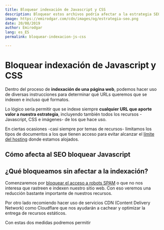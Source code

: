 ```yaml
---
title: Bloquear indexación de Javascript y CSS
description: Bloquear estos archivos podría afectar a la estrategia SEO. Aprende cómo hacerlo de forma correcta
image: https://emirodgar.com/cdn/images/og/estrategia-seo.png
date: 20/08/2019
author: Emirodgar
lang: es_ES
permalink: bloquear-indexacion-js-css

---
```


# Bloquear indexación de Javascript y CSS

Dentro del proceso de **indexación de una página web**, podemos hacer uso de diversas instrucciones para determinar qué URLs queremos que se indexen e incluso qué formatos.

Lo lógico sería permitir que se indexe siempre **cualquier URL que aporte valor a nuestra estrategia**, incluyendo también todos los recursos - Javascript, CSS e imágenes- de los que hace uso.

En ciertas ocasiones -casi siempre por temas de recursos- limitamos los tipos de documentos a los que tienen acceso para evitar alcanzar el [límite del hosting](https://emirodgar.com/hosting-seo) donde estamos alojados.

## Cómo afecta al SEO bloquear Javascript 

## ¿Qué bloqueamos sin afectar a la indexación?

Comenzaremos por [bloquear el acceso a robots SPAM](https://emirodgar.com/listado-robots-bloquear) o que no nos interesa que rastreen e indexen nuestro sitio web.  Con eso veremos una reducción bastante importante de nuestros recursos.

Por otro lado recomiendo hacer uso de servicios CDN (Content Delivery Network) como Cloudflare que nos ayudarán a cachear y optimizar la entrega de recursos estáticos.

Con estas dos medidas podremos permitir


<!--stackedit_data:
eyJoaXN0b3J5IjpbMTE5NTYzMDE1OV19
-->
